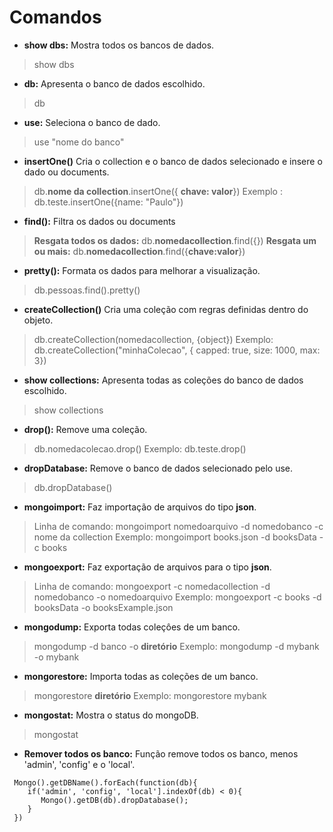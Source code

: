 # Comandos

- **show dbs:** Mostra todos os bancos de dados.
> show dbs

- **db:** Apresenta o banco de dados escolhido.
> db

- **use:** Seleciona o banco de dado.
> use "nome do banco"

- **insertOne()** Cria o collection e o banco de dados selecionado e insere o dado ou documents.
> db.**nome da collection**.insertOne({ **chave: valor**})
> Exemplo : db.teste.insertOne({name: "Paulo"})

- **find():** Filtra os dados ou documents
> **Resgata todos os dados:** db.**nomedacollection**.find({})
> **Resgata um ou mais:** db.**nomedacollection**.find({**chave:valor**})

- **pretty():** Formata os dados para melhorar a visualização.
> db.pessoas.find().pretty()

- **createCollection()** Cria uma coleção com regras definidas dentro do objeto.
> db.createCollection(nomedacollection, {object})
> Exemplo: db.createCollection("minhaColecao", { capped: true, size: 1000, max: 3})

- **show collections:** Apresenta todas as coleções do banco de dados escolhido.
> show collections

- **drop():** Remove uma coleção.
>db.nomedacolecao.drop()
Exemplo: db.teste.drop()

- **dropDatabase:** Remove o banco de dados selecionado pelo use.
> db.dropDatabase()

- **mongoimport:** Faz importação de arquivos do tipo **json**.
> Linha de comando: mongoimport nomedoarquivo -d nomedobanco -c nome da collection
> Exemplo: mongoimport books.json -d booksData -c books

- **mongoexport:** Faz exportação de arquivos para o tipo **json**.
> Linha de comando: mongoexport -c nomedacollection -d nomedobanco -o nomedoarquivo
> Exemplo: mongoexport -c books -d booksData -o booksExample.json

- **mongodump:** Exporta todas coleçôes de um banco.
> mongodump -d banco -o **diretório**
Exemplo: mongodump -d mybank -o mybank

- **mongorestore:** Importa todas as coleções de um banco.
> mongorestore **diretório**
> Exemplo: mongorestore mybank

- **mongostat:** Mostra o status do mongoDB.
> mongostat

- **Remover todos os banco:** Função remove todos os banco, menos 'admin', 'config' e o 'local'.
~~~ MongoDB
 Mongo().getDBName().forEach(function(db){
    if('admin', 'config', 'local'].indexOf(db) < 0){
       Mongo().getDB(db).dropDatabase();
    }
 })